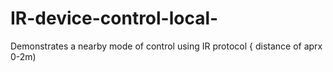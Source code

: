 # IR-device-control-local-
Demonstrates a nearby mode of control using IR protocol { distance of aprx 0-2m)
